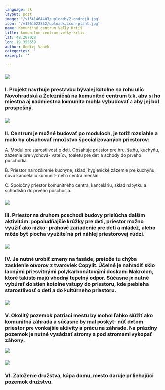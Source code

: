 ```yaml
---
language: sk
layout: post
image: "/v1561464403/uploads/2-ondrej8.jpg"
icon: "/v1561022852/uploads/icon-plant.jpg"
name: Komunitné centrum Veľký Krtíš
title: komunitne-centrum-velky-krtis
lat: 48.207028
lon: 19.355659
author: Ondřej Vaněk
categories: ''
excerpt: ''

---
```

### ![](https://res.cloudinary.com/dhxmg9p4i/image/upload/c_scale,w_740/v1561464403/uploads/2-ondrej8.jpg)

### I. Projekt navrhuje prestavbu bývalej kotolne na rohu ulíc Novohradská a Železničná na komunitné centrum tak, aby si ho miestna aj nadmiestna komunita mohla vybudovať a aby jej bol prospešný.

### ![](https://res.cloudinary.com/dhxmg9p4i/image/upload/c_scale,w_740/v1561464484/uploads/2-ondrej9.jpg)

### II. Centrum je možné budovať po moduloch, je totiž rozsiahle a malo by obsahovať množstvo špecializovaných priestorov:

A. Modul pre starostlivosť o deti. Obsahuje priestor pre hru, šatňu, kuchyňu, zázemie pre vychová- vateľov, toaletu pre deti a schody do prvého poschodia.

B. Priestor na rozšírenie kuchyne, sklad, hygienické zázemie pre kuchyňu, novú kanceláriu komunit- ného centra menšín.

C. Spoločný priestor komunitného centra, kanceláriu, sklad nábytku a schodisko do prvého poschodia.

### ![](https://res.cloudinary.com/dhxmg9p4i/image/upload/c_scale,w_740/v1561464545/uploads/2-ondrej10.jpg)

### III. Priestor na druhom poschodí budovy prislúcha ďalším aktivitám: popoludňajšie krúžky pre deti, priestor možno využiť ako nízko- prahové zariadenie pre deti a mládež, alebo môže byť plocha využiteľná pri náhlej priestorovej núdzi.

### ![](https://res.cloudinary.com/dhxmg9p4i/image/upload/c_scale,w_740/v1561464584/uploads/2-ondrej11.jpg)

### IV. Je nutné urobiť zmeny na fasáde, pretože tu chýba zasklenie otvorov z tvaroviek Copylit. Účelné je nahradiť sklo lacnými priesvitnými polykarbonátovými doskami Makrolon, ktoré takisto majú vhodný tepelný odpor. Súčasne je nutné vybúrať do stien kotolne vstupy do priestoru, kde prebieha starostlivosť o deti a do kultúrneho priestoru.

### ![](https://res.cloudinary.com/dhxmg9p4i/image/upload/c_scale,w_740/v1561464707/uploads/2-ondrej12-1.jpg)

### V. Okolitý pozemok patriaci mestu by mohol ľahko slúžiť ako komunitná záhrada a súčasne by mal poskyt- núť deťom priestor pre vonkajšie aktivity a prácu na záhrade. Na prázdny pozemok je nutné vysádzať stromy a pod stromami vykopať záhony.

![](https://res.cloudinary.com/dhxmg9p4i/image/upload/c_scale,w_740/v1561464795/uploads/2-ondrej14.jpg)

### ![](https://res.cloudinary.com/dhxmg9p4i/image/upload/c_scale,w_740/v1561464734/uploads/2-ondrej13.jpg)

### VI. Založenie družstva, kúpa domu, mesto daruje priliehajúci pozemok družstvu.